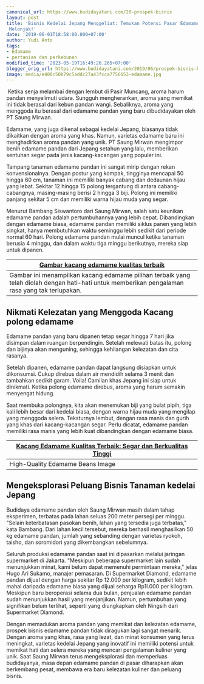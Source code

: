```yaml
---
canonical_url: https://www.budidayatani.com/28-prospek-bisnis
layout: post
title: 'Bisnis Kedelai Jepang Menggeliat: Temukan Potensi Pasar Edamame Pandan yang
 Melonjak!'
date: '2019-06-01T18:58:00.000+07:00'
author: Yudi Anto
tags:
- Edamame
- pertanian dan perkebunan
modified_time: '2023-05-19T16:49:26.265+07:00'
blogger_orig_url: https://www.budidayatani.com/2019/06/prospek-bisnis-kedelai-jepang-edamame.html
image: media/e400c50b79c5addc27a43fcca7756653-edamame.jpg
---
```

 Ketika senja melambai dengan lembut di Pasir Muncang, aroma harum pandan menyelimuti udara. Sungguh mengherankan, aroma yang memikat ini tidak berasal dari kebun pandan wangi. Sebaliknya, aroma yang menggoda itu berasal dari edamame pandan yang baru dibudidayakan oleh PT Saung Mirwan.

Edamame, yang juga dikenal sebagai kedelai Jepang, biasanya tidak dikaitkan dengan aroma yang khas. Namun, varietas edamame baru ini menghadirkan aroma pandan yang unik. PT Saung Mirwan mengimpor benih edamame pandan dari Jepang setahun yang lalu, memberikan sentuhan segar pada jenis kacang-kacangan yang populer ini.

Tampang tanaman edamame pandan ini sangat mirip dengan rekan konvensionalnya. Dengan postur yang kompak, tingginya mencapai 50 hingga 60 cm, tanaman ini memiliki banyak cabang dan dedaunan hijau yang lebat. Sekitar 12 hingga 15 polong tergantung di antara cabang-cabangnya, masing-masing berisi 2 hingga 3 biji. Polong ini memiliki panjang sekitar 5 cm dan memiliki warna hijau muda yang segar.

Menurut Bambang Siswantoro dari Saung Mirwan, salah satu keunikan edamame pandan adalah pertumbuhannya yang lebih cepat. Dibandingkan dengan edamame biasa, edamame pandan memiliki siklus panen yang lebih singkat, hanya membutuhkan waktu seminggu lebih sedikit dari periode normal 60 hari. Polong edamame pandan mulai muncul ketika tanaman berusia 4 minggu, dan dalam waktu tiga minggu berikutnya, mereka siap untuk dipanen.



| [Gambar kacang edamame kualitas terbaik](https://blogger.googleusercontent.com/img/b/R29vZ2xl/AVvXsEj-V_Rn7QVxbP8c7Py__bW72LDqwl-8UXSLjWkHh0T6NlSgvDNpoOIuS-xAipZAsxQWkYFy4uHZy9sihmQvOsTT7YBII5WfMNvXTiyFNEmevJ8V_2FxbXYu1FLeh9p4eq_bFee4e8DwO9MgoD-b0rU7KMLfd-98et8wE34dvoDQbzjiMwPwUjlpbkTziQ/s2133/edamame.jpg) |
| --- |
| Gambar ini menampilkan kacang edamame pilihan terbaik yang telah diolah dengan hati-hati untuk memberikan pengalaman rasa yang tak terlupakan. |

## Nikmati Kelezatan yang Menggoda Kacang polong edamame

Edamame pandan yang baru dipanen tetap segar hingga 7 hari jika disimpan dalam ruangan berpendingin. Setelah melewati batas itu, polong dan bijinya akan menguning, sehingga kehilangan kelezatan dan cita rasanya.

Setelah dipanen, edamame pandan dapat langsung disiapkan untuk dikonsumsi. Cukup direbus dalam air mendidih selama 3 menit dan tambahkan sedikit garam. Voila! Camilan khas Jepang ini siap untuk dinikmati. Ketika polong edamame direbus, aroma yang harum semakin menyengat hidung.

Saat membuka polongnya, kita akan menemukan biji yang bulat pipih, tiga kali lebih besar dari kedelai biasa, dengan warna hijau muda yang mengilap yang menggoda selera. Teksturnya lembut, dengan rasa manis dan gurih yang khas dari kacang-kacangan segar. Perlu dicatat, edamame pandan memiliki rasa manis yang lebih kuat dibandingkan dengan edamame biasa.



| [Kacang Edamame Kualitas Terbaik: Segar dan Berkualitas Tinggi](https://blogger.googleusercontent.com/img/b/R29vZ2xl/AVvXsEj8TeVltotf2EoX4VMBNsM5pUmAdrzNGdZkvcaMqJG7mccOcVvKaU2XiDsxmsgYbWPI9OQb4Y8jNkYZYtQfF4y6Zgy9Bs6dpSaObfACNrS0Pd7O4V401fSBU3k-CzwryqJxpNjqr_Hyn92gAD4WI5Wae4p-kZ_kClv_arjtuYxBhwcpuWJQL8PV8_T8mQ/s2133/edamame1.jpg) |
| --- |
| High-Quality Edamame Beans Image |

## Mengeksplorasi Peluang Bisnis Tanaman kedelai Jepang

Budidaya edamame pandan oleh Saung Mirwan masih dalam tahap eksperimen, terbatas pada lahan seluas 200 meter persegi per minggu. "Selain keterbatasan pasokan benih, lahan yang tersedia juga terbatas," kata Bambang. Dari lahan kecil tersebut, mereka berhasil menghasilkan 50 kg edamame pandan, jumlah yang sebanding dengan varietas ryokoh, taisho, dan soromidori yang dikembangkan sebelumnya.

Seluruh produksi edamame pandan saat ini dipasarkan melalui jaringan supermarket di Jakarta. "Meskipun beberapa supermarket lain sudah menunjukkan minat, kami belum dapat memenuhi permintaan mereka," jelas Hugo Ari Sukamo, manajer pemasaran. Di Supermarket Diamond, edamame pandan dijual dengan harga sekitar Rp 12.000 per kilogram, sedikit lebih mahal daripada edamame biasa yang dijual seharga Rp1l.000 per kilogram. Meskipun baru beroperasi selama dua bulan, penjualan edamame pandan sudah menunjukkan hasil yang menjanjikan. Namun, pertumbuhan yang signifikan belum terlihat, seperti yang diungkapkan oleh Ningsih dari Supermarket Diamond.

Dengan memadukan aroma pandan yang memikat dan kelezatan edamame, prospek bisnis edamame pandan tidak diragukan lagi sangat menarik. Dengan aroma yang khas, rasa yang lezat, dan minat konsumen yang terus meningkat, varietas kedelai Jepang yang inovatif ini memiliki potensi untuk memikat hati dan selera mereka yang mencari pengalaman kuliner yang unik. Saat Saung Mirwan terus mengeksplorasi dan memperluas budidayanya, masa depan edamame pandan di pasar diharapkan akan berkembang pesat, membawa era baru kelezatan kuliner dan peluang bisnis.

